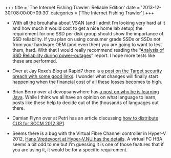 +++
title = 'The Internet Fishing Trawler: Reliable Edition'
date = '2013-12-30T08:00:00+09:30'
categories = ['The Internet Fishing Trawler']
+++

- With all the brouhaha about VSAN (and I admit I’m looking very hard at
  it and how much it would cost to get a nice home lab setup) the
  requirement for one SSD per disk group should show the importance of
  SSD reliability. If you plan on using consumer grade SSDs or SSDs not
  from your hardware OEM (and even then) you are going to want to test
  them, hard. With that I would really recommend reading the “[Analysis
  of SSD Reliability during power-outages](http://lkcl.net/reports/ssd_analysis.html)”
  report. I hope more tests like these are performed.

- Over at Jay Roxe’s Blog at Rapid7 there is [a post on the Target
  security breach with some good
  links](https://community.rapid7.com/people/jroxe/blog/2013/12/21/learning-from-targets-breach).
  I wonder what changes will finally start happening when the financial
  cost of all these losses becomes to high.

- Brian Berry over at devopsanywhere has [a post on why he is learning
  Java](http://devopsanywhere.blogspot.co.uk/2013/11/why-im-learning-java.html).
  While I think we all have an opinion on what language to learn, posts
  like these help to decide out of the thousands of languages out there.

- Damian Flynn over at Petri has an article discussing [how to distribute
  CU3 for SCCM 2012 SP1](http://www.petri.co.il/distribute-cumulative-update-3-system-center-configuration-manager-sccm-2012-sp1.htm).

- Seems there is a bug with the Virtual Fibre Channel controller in
  Hyper-V 2012, [Hans Vredevoort at Hyper-V.NU has the
  details](http://www.hyper-v.nu/archives/hvredevoort/2013/11/hotfix-vm-virtual-fibre-channel-loses-access-to-lun-after-live-migration).
  A virtual FC HBA seems a bit odd to me but I’m guessing it is one of
  those features that if you are using it, it would be for a specific
  requirement.
